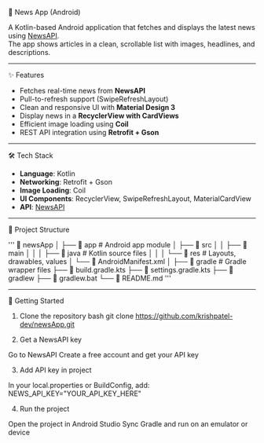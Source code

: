 📰 News App (Android)

A Kotlin-based Android application that fetches and displays the latest news using [NewsAPI](https://newsapi.org).  
The app shows articles in a clean, scrollable list with images, headlines, and descriptions.

---

✨ Features

- Fetches real-time news from **NewsAPI**  
- Pull-to-refresh support (SwipeRefreshLayout)  
- Clean and responsive UI with **Material Design 3**  
- Display news in a **RecyclerView with CardViews**  
- Efficient image loading using **Coil**  
- REST API integration using **Retrofit + Gson**

---

🛠 Tech Stack

- **Language**: Kotlin  
- **Networking**: Retrofit + Gson  
- **Image Loading**: Coil  
- **UI Components**: RecyclerView, SwipeRefreshLayout, MaterialCardView  
- **API**: [NewsAPI](https://newsapi.org)  

---

📂 Project Structure

'''
📁 newsApp
│
├── 📁 app # Android app module
│ ├── 📁 src
│ │ ├── 📁 main
│ │ │ ├── 📁 java # Kotlin source files
│ │ │ └── 📁 res # Layouts, drawables, values
│ └── 📄 AndroidManifest.xml
│
├── 📁 gradle # Gradle wrapper files
├── 📄 build.gradle.kts
├── 📄 settings.gradle.kts
├── 📄 gradlew
├── 📄 gradlew.bat
└── 📄 README.md
'''


---

🚀 Getting Started

1. Clone the repository
bash
git clone https://github.com/krishpatel-dev/newsApp.git

2. Get a NewsAPI key

Go to NewsAPI
Create a free account and get your API key

3. Add API key in project

In your local.properties or BuildConfig, add:
NEWS_API_KEY="YOUR_API_KEY_HERE"

4. Run the project

Open the project in Android Studio
Sync Gradle and run on an emulator or device
